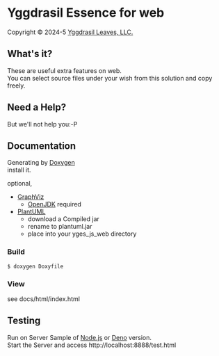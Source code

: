 ﻿# Yggdrasil Essence for web

Copyright © 2024-5 [Yggdrasil Leaves, LLC.](https://yggdrasil-leaves.com)

## What's it?

These are useful extra features on web.  
You can select source files under your wish from this solution and copy freely.  

## Need a Help?

But we'll not help you:-P

## Documentation

Generating by [Doxygen](https://www.doxygen.nl/)  
install it.

optional,
- [GraphViz](https://graphviz.org/)
  - [OpenJDK](https://openjdk.org/) required
- [PlantUML](https://plantuml.com/)
  - download a Compiled jar
  - rename to plantuml.jar
  - place into your yges_js_web directory 

### Build

```
$ doxygen Doxyfile
```

### View

see docs/html/index.html  


## Testing

Run on Server Sample of [Node.js](https://github.com/ylllc/yges_js_node) or [Deno](https://github.com/ylllc/yges_js_deno) version.   
Start the Server and access http://localhost:8888/test.html  
